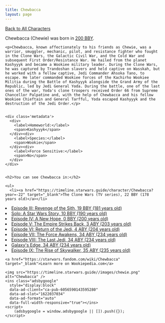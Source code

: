 ```yaml
---
title: Chewbacca
layout: page
---
```

<a href="/character" class="smaller">Back to All Characters</a>

<div class="container">
  <div class="col-10">
    <p>
    Chewbacca (Chewie)             was born in <a href="https://timeline.starwars.guide/character/Chewbacca?year=-200" target="_blank">200 BBY</a>.
    </p>

    <p>Chewbacca, known affectionately to his friends as Chewie, was a warrior, smuggler, mechanic, pilot, and resistance fighter who fought in the Clone Wars, the Galactic Civil War, and the Cold War and subsequent First Order/Resistance War. He hailed from the planet Kashyyyk and became a Wookiee military leader. During the Clone Wars, he was captured by Trandoshan slavers and held captive on Wasskah, but he worked with a fellow captive, Jedi Commander Ahsoka Tano, to escape. He later commanded Wookiee forces of the Kachirho Wookiee Militia during the Battle of Kashyyyk alongside the Grand Army of the Republic, led by Jedi General Yoda. During the battle, one of the last ones of the war, Yoda's clone troopers received Order 66 from Supreme Chancellor Palpatine and, with the help of Chewbacca and his fellow Wookiee Chieftain and General Tarfful, Yoda escaped Kashyyyk and the destruction of the Jedi Order.</p>


    <div class='metadata'>
      <div>
        <label>Homeworld:</label>
        <span>Kashyyyk</span>
      </div><div>
        <label>Species:</label>
        <span>Wookie</span>
      </div><div>
        <label>Force Sensitive:</label>
        <span>No</span>
      </div>
    </div>


    <h2>You can see Chewbacca in:</h2>

    <ul>
      <li><a href="https://timeline.starwars.guide/character/Chewbacca?year=-22" target="_blank">The Clone Wars (TV series), 22 BBY (178 years old)</a></li>
  <li><a href="https://timeline.starwars.guide/character/Chewbacca?year=-19" target="_blank">Episode III: Revenge of the Sith, 19 BBY (181 years old)</a></li>
  <li><a href="https://timeline.starwars.guide/character/Chewbacca?year=-10" target="_blank">Solo: A Star Wars Story, 10 BBY (190 years old)</a></li>
  <li><a href="https://timeline.starwars.guide/character/Chewbacca?year=0" target="_blank">Episode IV: A New Hope, 0 BBY (200 years old)</a></li>
  <li><a href="https://timeline.starwars.guide/character/Chewbacca?year=3" target="_blank">Episode V: The Empire Strikes Back, 3 ABY (203 years old)</a></li>
  <li><a href="https://timeline.starwars.guide/character/Chewbacca?year=4" target="_blank">Episode VI: Return of the Jedi, 4 ABY (204 years old)</a></li>
  <li><a href="https://timeline.starwars.guide/character/Chewbacca?year=34" target="_blank">Episode VII: The Force Awakens, 34 ABY (234 years old)</a></li>
  <li><a href="https://timeline.starwars.guide/character/Chewbacca?year=34" target="_blank">Episode VIII: The Last Jedi, 34 ABY (234 years old)</a></li>
  <li><a href="https://timeline.starwars.guide/character/Chewbacca?year=34" target="_blank">Galaxy's Edge, 34 ABY (234 years old)</a></li>
  <li><a href="https://timeline.starwars.guide/character/Chewbacca?year=35" target="_blank">Episode IX: The Rise of Skywalker, 35 ABY (235 years old)</a></li>
    </ul>

    <a href="https://starwars.fandom.com/wiki/Chewbacca" target="_blank">Learn more on Wookiepedia.com</a>
  </div>
  <div class="character_image col-2">
    
    <img src="https://timeline.starwars.guide//images/chewie.png" alt="Chewbacca" />
    <ins class="adsbygoogle"
      style="display:block"
      data-ad-client="ca-pub-6056590143595280"
      data-ad-slot="1622037034"
      data-ad-format="auto"
      data-full-width-responsive="true"></ins>
    <script>
        (adsbygoogle = window.adsbygoogle || []).push({});
    </script>
  </div>
</div>
